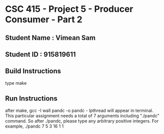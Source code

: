 # CSC 415 - Project 5 - Producer Consumer - Part 2

## Student Name : Vimean Sam

## Student ID : 915819611

## Build Instructions
type make
## Run Instructions
after make, gcc -I wall pandc -o pandc - lpthread will appear in terminal. This particular assignment needs a total of 7 arguments including "./pandc" command. So after ./pandc, please type any arbitrary positive integers. For example, ./pandc 7 5 3 16 1 1 

